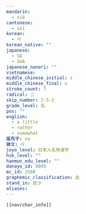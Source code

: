 ```yaml
---
mandarin:
  - xiē
cantonese:
  - se1
korean:
  - 사
korean_native: ""
japanese:
  - SA
  - SHA
japanese_nanori: ""
vietnamese:
middle_chinese_initial: s
middle_chinese_final: ɑ
stroke_count: 7
radical: 二
skip_number: 2-5-2
grade_level: 名
pos: ""
english:
  - a little
  - rather
  - somewhat
羅馬字: sa
韓文: 사
joyo_level: 日本人名用漢字
hsk_level: ""
hanmun_edu_level: ""
danayo_id: 8045
mc_id: 2588
graphemic_classification: 此
stand_in: 些少
aliases:
---
```


```meta-bind-embed
[[nav/char_info]]
```
